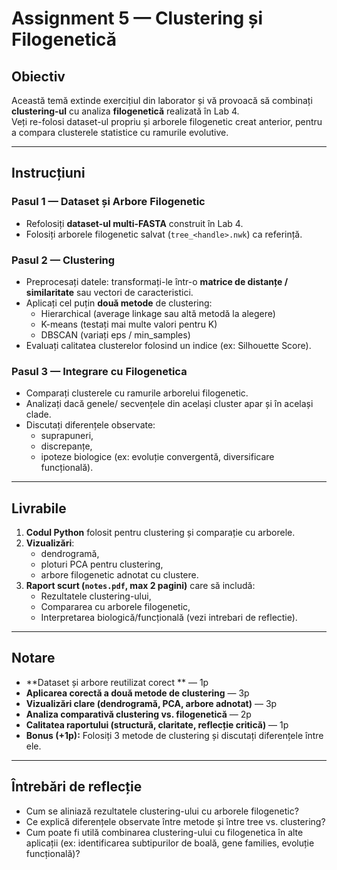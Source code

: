 # Assignment 5 — Clustering și Filogenetică

## Obiectiv
Această temă extinde exercițiul din laborator și vă provoacă să combinați **clustering-ul** cu analiza **filogenetică** realizată în Lab 4.  
Veți re-folosi dataset-ul propriu și arborele filogenetic creat anterior, pentru a compara clusterele statistice cu ramurile evolutive.  

---

## Instrucțiuni

### Pasul 1 — Dataset și Arbore Filogenetic
- Refolosiți **dataset-ul multi-FASTA** construit în Lab 4.  
- Folosiți arborele filogenetic salvat (`tree_<handle>.nwk`) ca referință.  

### Pasul 2 — Clustering
- Preprocesați datele: transformați-le într-o **matrice de distanțe / similaritate** sau vectori de caracteristici.  
- Aplicați cel puțin **două metode** de clustering:  
  - Hierarchical (average linkage sau altă metodă la alegere)  
  - K-means (testați mai multe valori pentru K)  
  - DBSCAN (variați eps / min_samples)  
- Evaluați calitatea clusterelor folosind un indice (ex: Silhouette Score).  

### Pasul 3 — Integrare cu Filogenetica
- Comparați clusterele cu ramurile arborelui filogenetic.  
- Analizați dacă genele/ secvențele din același cluster apar și în același clade.  
- Discutați diferențele observate:  
  - suprapuneri,  
  - discrepanțe,  
  - ipoteze biologice (ex: evoluție convergentă, diversificare funcțională).  

---

## Livrabile
1. **Codul Python** folosit pentru clustering și comparație cu arborele.  
2. **Vizualizări**:  
   - dendrogramă,  
   - ploturi PCA pentru clustering,  
   - arbore filogenetic adnotat cu clustere.  
3. **Raport scurt (`notes.pdf`, max 2 pagini)** care să includă:  
   - Rezultatele clustering-ului,  
   - Compararea cu arborele filogenetic,  
   - Interpretarea biologică/funcțională (vezi intrebari de reflectie).  

---

## Notare
- **Dataset și arbore reutilizat corect ** — 1p  
- **Aplicarea corectă a două metode de clustering** — 3p  
- **Vizualizări clare (dendrogramă, PCA, arbore adnotat)** — 3p  
- **Analiza comparativă clustering vs. filogenetică** — 2p  
- **Calitatea raportului (structură, claritate, reflecție critică)** — 1p  
- **Bonus (+1p):** Folosiți 3 metode de clustering și discutați diferențele între ele.  

---

## Întrebări de reflecție
- Cum se aliniază rezultatele clustering-ului cu arborele filogenetic?  
- Ce explică diferențele observate între metode și între tree vs. clustering?  
- Cum poate fi utilă combinarea clustering-ului cu filogenetica în alte aplicații (ex: identificarea subtipurilor de boală, gene families, evoluție funcțională)?  

